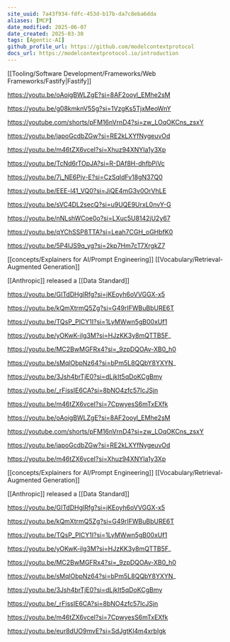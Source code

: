 ```yaml
---
site_uuid: 7a43f934-fdfc-453d-b17b-da7c8eba6dda
aliases: [MCP]
date_modified: 2025-06-07
date_created: 2025-03-30
tags: [Agentic-AI]
github_profile_url: https://github.com/modelcontextprotocol
docs_url: https://modelcontextprotocol.io/introduction
---
```




[[Tooling/Software Development/Frameworks/Web Frameworks/Fastify|Fastify]]



https://youtu.be/oAoigBWLZgE?si=8AF2ooyl_EMhe2sM

https://youtu.be/g08kmknV5Sg?si=1VzgKs5TjxMeoWnY

https://youtube.com/shorts/pFM16nVrnD4?si=zw_LOqOKCns_zsxY

https://youtu.be/japoGcdbZGw?si=RE2kLXYfNygeuvOd

https://youtu.be/m46tZX6vceI?si=Xhuz94XNYIa1y3Xp

https://youtu.be/TcNd6rTOpJA?si=R-DAf8H-dhfbPiVc

https://youtu.be/7j_NE6Pjv-E?si=CzSqldFv18gN37Q0

https://youtu.be/EEE-l41_VQ0?si=JiQE4mG3v0OrVhLE

https://youtu.be/sVC4DL2secQ?si=u9UQE9UrxL0nvY-G


https://youtu.be/nNLshWCoe0o?si=LXuc5U8142jU2y67

https://youtu.be/qYChSSP8TTA?si=Leah7CGH_oGHbfK0

https://youtu.be/5P4IJS9q_yg?si=2kp7Hm7cT7XrgkZ7

[[concepts/Explainers for AI/Prompt Engineering]]
[[Vocabulary/Retrieval-Augmented Generation]]

[[Anthropic]] released a [[Data Standard]]

https://youtu.be/GITdDHglRfg?si=jKEoyh6oVVGGX-x5

https://youtu.be/kQmXtrmQ5Zg?si=G49rIFWBuBbURE6T

https://youtu.be/TQsP_PlCY1I?si=1LyMWwn5gB00xUf1

https://youtu.be/yOKwK-iIg3M?si=HJzKK3y8mQTTB5F_

https://youtu.be/MC2BwMGFRx4?si=_9zpDQOAv-XB0_h0

https://youtu.be/sMqlObpNz64?si=bPm5L8QQbY8YXYN_

https://youtu.be/3Jsh4brTjE0?si=dLjkIt5qDoKCgBmy

https://youtu.be/_rFissIE6CA?si=8bNO4zfc57lcJSjn

https://youtu.be/m46tZX6vceI?si=7CpwyesS6mTxEXfk

https://youtu.be/oAoigBWLZgE?si=8AF2ooyl_EMhe2sM

https://youtube.com/shorts/pFM16nVrnD4?si=zw_LOqOKCns_zsxY

https://youtu.be/japoGcdbZGw?si=RE2kLXYfNygeuvOd

https://youtu.be/m46tZX6vceI?si=Xhuz94XNYIa1y3Xp


[[concepts/Explainers for AI/Prompt Engineering]]
[[Vocabulary/Retrieval-Augmented Generation]]

[[Anthropic]] released a [[Data Standard]]

https://youtu.be/GITdDHglRfg?si=jKEoyh6oVVGGX-x5

https://youtu.be/kQmXtrmQ5Zg?si=G49rIFWBuBbURE6T

https://youtu.be/TQsP_PlCY1I?si=1LyMWwn5gB00xUf1

https://youtu.be/yOKwK-iIg3M?si=HJzKK3y8mQTTB5F_

https://youtu.be/MC2BwMGFRx4?si=_9zpDQOAv-XB0_h0

https://youtu.be/sMqlObpNz64?si=bPm5L8QQbY8YXYN_

https://youtu.be/3Jsh4brTjE0?si=dLjkIt5qDoKCgBmy

https://youtu.be/_rFissIE6CA?si=8bNO4zfc57lcJSjn

https://youtu.be/m46tZX6vceI?si=7CpwyesS6mTxEXfk

https://youtu.be/eur8dUO9mvE?si=SdJgtKl4m4xrbIgk